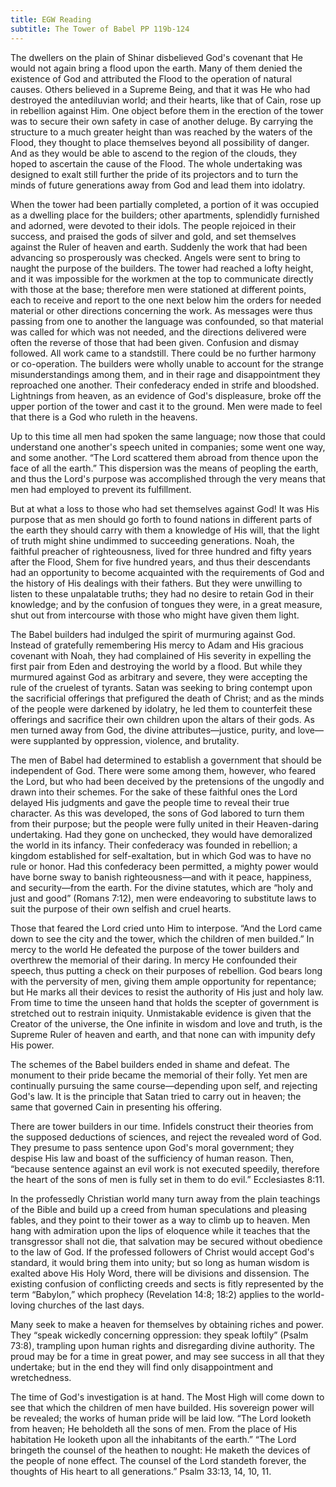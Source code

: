 ```yaml
---
title: EGW Reading
subtitle: The Tower of Babel PP 119b-124
---
```


The dwellers on the plain of Shinar disbelieved God's covenant that He would not again bring a flood upon the earth. Many of them denied the existence of God and attributed the Flood to the operation of natural causes. Others believed in a Supreme Being, and that it was He who had destroyed the antediluvian world; and their hearts, like that of Cain, rose up in rebellion against Him. One object before them in the erection of the tower was to secure their own safety in case of another deluge. By carrying the structure to a much greater height than was reached by the waters of the Flood, they thought to place themselves beyond all possibility of danger. And as they would be able to ascend to the region of the clouds, they hoped to ascertain the cause of the Flood. The whole undertaking was designed to exalt still further the pride of its projectors and to turn the minds of future generations away from God and lead them into idolatry.

When the tower had been partially completed, a portion of it was occupied as a dwelling place for the builders; other apartments, splendidly furnished and adorned, were devoted to their idols. The people rejoiced in their success, and praised the gods of silver and gold, and set themselves against the Ruler of heaven and earth. Suddenly the work that had been advancing so prosperously was checked. Angels were sent to bring to naught the purpose of the builders. The tower had reached a lofty height, and it was impossible for the workmen at the top to communicate directly with those at the base; therefore men were stationed at different points, each to receive and report to the one next below him the orders for needed material or other directions concerning the work. As messages were thus passing from one to another the language was confounded, so that material was called for which was not needed, and the directions delivered were often the reverse of those that had been given. Confusion and dismay followed. All work came to a standstill. There could be no further harmony or co-operation. The builders were wholly unable to account for the strange misunderstandings among them, and in their rage and disappointment they reproached one another. Their confederacy ended in strife and bloodshed. Lightnings from heaven, as an evidence of God's displeasure, broke off the upper portion of the tower and cast it to the ground. Men were made to feel that there is a God who ruleth in the heavens.

Up to this time all men had spoken the same language; now those that could understand one another's speech united in companies; some went one way, and some another. “The Lord scattered them abroad from thence upon the face of all the earth.” This dispersion was the means of peopling the earth, and thus the Lord's purpose was accomplished through the very means that men had employed to prevent its fulfillment.

But at what a loss to those who had set themselves against God! It was His purpose that as men should go forth to found nations in different parts of the earth they should carry with them a knowledge of His will, that the light of truth might shine undimmed to succeeding generations. Noah, the faithful preacher of righteousness, lived for three hundred and fifty years after the Flood, Shem for five hundred years, and thus their descendants had an opportunity to become acquainted with the requirements of God and the history of His dealings with their fathers. But they were unwilling to listen to these unpalatable truths; they had no desire to retain God in their knowledge; and by the confusion of tongues they were, in a great measure, shut out from intercourse with those who might have given them light.

The Babel builders had indulged the spirit of murmuring against God. Instead of gratefully remembering His mercy to Adam and His gracious covenant with Noah, they had complained of His severity in expelling the first pair from Eden and destroying the world by a flood. But while they murmured against God as arbitrary and severe, they were accepting the rule of the cruelest of tyrants. Satan was seeking to bring contempt upon the sacrificial offerings that prefigured the death of Christ; and as the minds of the people were darkened by idolatry, he led them to counterfeit these offerings and sacrifice their own children upon the altars of their gods. As men turned away from God, the divine attributes—justice, purity, and love—were supplanted by oppression, violence, and brutality.

The men of Babel had determined to establish a government that should be independent of God. There were some among them, however, who feared the Lord, but who had been deceived by the pretensions of the ungodly and drawn into their schemes. For the sake of these faithful ones the Lord delayed His judgments and gave the people time to reveal their true character. As this was developed, the sons of God labored to turn them from their purpose; but the people were fully united in their Heaven-daring undertaking. Had they gone on unchecked, they would have demoralized the world in its infancy. Their confederacy was founded in rebellion; a kingdom established for self-exaltation, but in which God was to have no rule or honor. Had this confederacy been permitted, a mighty power would have borne sway to banish righteousness—and with it peace, happiness, and security—from the earth. For the divine statutes, which are “holy and just and good” (Romans 7:12), men were endeavoring to substitute laws to suit the purpose of their own selfish and cruel hearts.

Those that feared the Lord cried unto Him to interpose. “And the Lord came down to see the city and the tower, which the children of men builded.” In mercy to the world He defeated the purpose of the tower builders and overthrew the memorial of their daring. In mercy He confounded their speech, thus putting a check on their purposes of rebellion. God bears long with the perversity of men, giving them ample opportunity for repentance; but He marks all their devices to resist the authority of His just and holy law. From time to time the unseen hand that holds the scepter of government is stretched out to restrain iniquity. Unmistakable evidence is given that the Creator of the universe, the One infinite in wisdom and love and truth, is the Supreme Ruler of heaven and earth, and that none can with impunity defy His power.

The schemes of the Babel builders ended in shame and defeat. The monument to their pride became the memorial of their folly. Yet men are continually pursuing the same course—depending upon self, and rejecting God's law. It is the principle that Satan tried to carry out in heaven; the same that governed Cain in presenting his offering.

There are tower builders in our time. Infidels construct their theories from the supposed deductions of sciences, and reject the revealed word of God. They presume to pass sentence upon God's moral government; they despise His law and boast of the sufficiency of human reason. Then, “because sentence against an evil work is not executed speedily, therefore the heart of the sons of men is fully set in them to do evil.” Ecclesiastes 8:11.

In the professedly Christian world many turn away from the plain teachings of the Bible and build up a creed from human speculations and pleasing fables, and they point to their tower as a way to climb up to heaven. Men hang with admiration upon the lips of eloquence while it teaches that the transgressor shall not die, that salvation may be secured without obedience to the law of God. If the professed followers of Christ would accept God's standard, it would bring them into unity; but so long as human wisdom is exalted above His Holy Word, there will be divisions and dissension. The existing confusion of conflicting creeds and sects is fitly represented by the term “Babylon,” which prophecy (Revelation 14:8; 18:2) applies to the world-loving churches of the last days.

Many seek to make a heaven for themselves by obtaining riches and power. They “speak wickedly concerning oppression: they speak loftily” (Psalm 73:8), trampling upon human rights and disregarding divine authority. The proud may be for a time in great power, and may see success in all that they undertake; but in the end they will find only disappointment and wretchedness.

The time of God's investigation is at hand. The Most High will come down to see that which the children of men have builded. His sovereign power will be revealed; the works of human pride will be laid low. “The Lord looketh from heaven; He beholdeth all the sons of men. From the place of His habitation He looketh upon all the inhabitants of the earth.” “The Lord bringeth the counsel of the heathen to nought: He maketh the devices of the people of none effect. The counsel of the Lord standeth forever, the thoughts of His heart to all generations.” Psalm 33:13, 14, 10, 11.